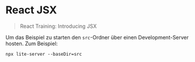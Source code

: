# React JSX
> React Training: Introducing JSX

Um das Beispiel zu starten den ```src```-Ordner über einen Development-Server hosten. Zum Beispiel:

    npx lite-server --baseDir=src
